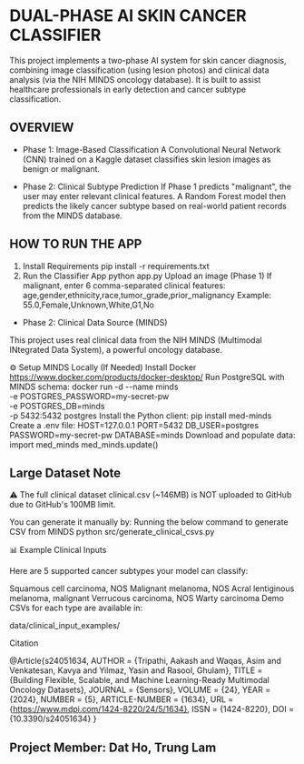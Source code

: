 # DUAL-PHASE AI SKIN CANCER CLASSIFIER

This project implements a two-phase AI system for skin cancer diagnosis, combining image classification (using lesion photos) and clinical data analysis (via the NIH MINDS oncology database). It is built to assist healthcare professionals in early detection and cancer subtype classification.

## OVERVIEW

- Phase 1: Image-Based Classification
A Convolutional Neural Network (CNN) trained on a Kaggle dataset classifies skin lesion images as benign or malignant.

- Phase 2: Clinical Subtype Prediction
If Phase 1 predicts "malignant", the user may enter relevant clinical features. A Random Forest model then predicts the likely cancer subtype based on real-world patient records from the MINDS database.

## HOW TO RUN THE APP

 1. Install Requirements
pip install -r requirements.txt
 2. Run the Classifier App
python app.py
Upload an image (Phase 1)
If malignant, enter 6 comma-separated clinical features:
age,gender,ethnicity,race,tumor_grade,prior_malignancy
Example: 55.0,Female,Unknown,White,G1,No

- Phase 2: Clinical Data Source (MINDS)

This project uses real clinical data from the NIH MINDS (Multimodal INtegrated Data System), a powerful oncology database.

⚙️ Setup MINDS Locally (If Needed)
Install Docker
https://www.docker.com/products/docker-desktop/
Run PostgreSQL with MINDS schema:
docker run -d --name minds \
  -e POSTGRES_PASSWORD=my-secret-pw \
  -e POSTGRES_DB=minds \
  -p 5432:5432 postgres
Install the Python client:
pip install med-minds
Create a .env file:
HOST=127.0.0.1
PORT=5432
DB_USER=postgres
PASSWORD=my-secret-pw
DATABASE=minds
Download and populate data:
import med_minds
med_minds.update()

##  Large Dataset Note

⚠️ The full clinical dataset clinical.csv (~146MB) is NOT uploaded to GitHub due to GitHub's 100MB limit.

You can generate it manually by:
Running the below command to generate CSV from MINDS
python src/generate_clinical_csvs.py

📊 Example Clinical Inputs

Here are 5 supported cancer subtypes your model can classify:

Squamous cell carcinoma, NOS
Malignant melanoma, NOS
Acral lentiginous melanoma, malignant
Verrucous carcinoma, NOS
Warty carcinoma
Demo CSVs for each type are available in:

data/clinical_input_examples/

 Citation


@Article{s24051634,
    AUTHOR = {Tripathi, Aakash and Waqas, Asim and Venkatesan, Kavya and Yilmaz, Yasin and Rasool, Ghulam},
    TITLE = {Building Flexible, Scalable, and Machine Learning-Ready Multimodal Oncology Datasets},
    JOURNAL = {Sensors},
    VOLUME = {24},
    YEAR = {2024},
    NUMBER = {5},
    ARTICLE-NUMBER = {1634},
    URL = {https://www.mdpi.com/1424-8220/24/5/1634},
    ISSN = {1424-8220},
    DOI = {10.3390/s24051634}
}

## Project Member: Dat Ho, Trung Lam

